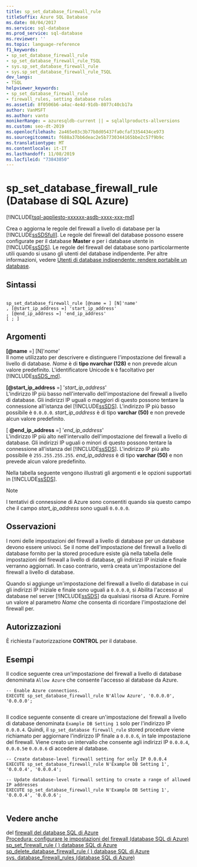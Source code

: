 ```yaml
---
title: sp_set_database_firewall_rule
titleSuffix: Azure SQL Database
ms.date: 08/04/2017
ms.service: sql-database
ms.prod_service: sql-database
ms.reviewer: ''
ms.topic: language-reference
f1_keywords:
- sp_set_database_firewall_rule
- sp_set_database_firewall_rule_TSQL
- sys.sp_set_database_firewall_rule
- sys.sp_set_database_firewall_rule_TSQL
dev_langs:
- TSQL
helpviewer_keywords:
- sp_set_database_firewall_rule
- firewall_rules, setting database rules
ms.assetid: 8f0506b6-a4ac-4e4d-91db-8077c40cb17a
author: VanMSFT
ms.author: vanto
monikerRange: = azuresqldb-current || = sqlallproducts-allversions
ms.custom: seo-dt-2019
ms.openlocfilehash: 2a465e03c3b77b8d05437fa0cfaf3354434ce973
ms.sourcegitcommit: f688a37bb6deac2e5b7730344165bbe2c57f9b9c
ms.translationtype: MT
ms.contentlocale: it-IT
ms.lasthandoff: 11/08/2019
ms.locfileid: "73843850"
---
```

# <a name="sp_set_database_firewall_rule-azure-sql-database"></a>sp_set_database_firewall_rule (Database di SQL Azure)
[!INCLUDE[tsql-appliesto-xxxxxx-asdb-xxxx-xxx-md](../../includes/tsql-appliesto-xxxxxx-asdb-xxxx-xxx-md.md)]

  Crea o aggiorna le regole del firewall a livello di database per la [!INCLUDE[ssSDSfull](../../includes/sssdsfull-md.md)]. Le regole del firewall del database possono essere configurate per il database **Master** e per i database utente in [!INCLUDE[ssSDS](../../includes/sssds-md.md)]. Le regole del firewall del database sono particolarmente utili quando si usano gli utenti del database indipendente. Per altre informazioni, vedere [Utenti di database indipendente: rendere portabile un database](../../relational-databases/security/contained-database-users-making-your-database-portable.md).  
  
## <a name="syntax"></a>Sintassi  
  
```  
  
sp_set_database_firewall_rule [@name = ] [N]'name'  
, [@start_ip_address =] 'start_ip_address'  
, [@end_ip_address =] 'end_ip_address'
[ ; ]  
```  
  
## <a name="arguments"></a>Argomenti  
 **[@name** =] [N]'*nome*'  
 Il nome utilizzato per descrivere e distinguere l'impostazione del firewall a livello di database. *Name* è di **tipo nvarchar (128)** e non prevede alcun valore predefinito. L'identificatore Unicode `N` è facoltativo per [!INCLUDE[ssSDS_md](../../includes/sssds-md.md)]. 
  
 **[@start_ip_address** =] '*start_ip_address*'  
 L'indirizzo IP più basso nell'intervallo dell'impostazione del firewall a livello di database. Gli indirizzi IP uguali o maggiori di questo possono tentare la connessione all'istanza del [!INCLUDE[ssSDS](../../includes/sssds-md.md)]. L'indirizzo IP più basso possibile è `0.0.0.0`. *start_ip_address* è di tipo **varchar (50)** e non prevede alcun valore predefinito.  
  
 [ **@end_ip_address** =] '*end_ip_address*'  
 L'indirizzo IP più alto nell'intervallo dell'impostazione del firewall a livello di database. Gli indirizzi IP uguali o minori di questo possono tentare la connessione all'istanza del [!INCLUDE[ssSDS](../../includes/sssds-md.md)]. L'indirizzo IP più alto possibile è `255.255.255.255`. *end_ip_address* è di tipo **varchar (50)** e non prevede alcun valore predefinito.  
  
 Nella tabella seguente vengono illustrati gli argomenti e le opzioni supportati in [!INCLUDE[ssSDS](../../includes/sssds-md.md)].  
  
> [!NOTE]  
>  I tentativi di connessione di Azure sono consentiti quando sia questo campo che il campo *start_ip_address* sono uguali `0.0.0.0`.  
  
## <a name="remarks"></a>Osservazioni  
 I nomi delle impostazioni del firewall a livello di database per un database devono essere univoci. Se il nome dell'impostazione del firewall a livello di database fornito per la stored procedure esiste già nella tabella delle impostazioni del firewall a livello di database, gli indirizzi IP iniziale e finale verranno aggiornati. In caso contrario, verrà creata un'impostazione del firewall a livello di database.  
  
 Quando si aggiunge un'impostazione del firewall a livello di database in cui gli indirizzi IP iniziale e finale sono uguali a `0.0.0.0`, si Abilita l'accesso al database nel server [!INCLUDE[ssSDS](../../includes/sssds-md.md)] da qualsiasi risorsa di Azure. Fornire un valore al parametro *Name* che consenta di ricordare l'impostazione del firewall per.  
  
## <a name="permissions"></a>Autorizzazioni  
 È richiesta l'autorizzazione **CONTROL** per il database.  
  
## <a name="examples"></a>Esempi  
 Il codice seguente crea un'impostazione del firewall a livello di database denominata `Allow Azure` che consente l'accesso al database da Azure.  
  
```  
-- Enable Azure connections.  
EXECUTE sp_set_database_firewall_rule N'Allow Azure', '0.0.0.0', '0.0.0.0';  
  
```  
  
 Il codice seguente consente di creare un'impostazione del firewall a livello di database denominata `Example DB Setting 1` solo per l'indirizzo IP `0.0.0.4`. Quindi, il `sp_set_database firewall_rule` stored procedure viene richiamato per aggiornare l'indirizzo IP finale a `0.0.0.6`, in tale impostazione del firewall. Viene creato un intervallo che consente agli indirizzi IP `0.0.0.4`, `0.0.0.5`e `0.0.0.6` di accedere al database.
  
```  
-- Create database-level firewall setting for only IP 0.0.0.4  
EXECUTE sp_set_database_firewall_rule N'Example DB Setting 1', '0.0.0.4', '0.0.0.4';  
  
-- Update database-level firewall setting to create a range of allowed IP addresses
EXECUTE sp_set_database_firewall_rule N'Example DB Setting 1', '0.0.0.4', '0.0.0.6';  
  
```  
  
## <a name="see-also"></a>Vedere anche  
   del [firewall del database SQL di Azure](https://azure.microsoft.com/documentation/articles/sql-database-firewall-configure/)  
 [Procedura: configurare le impostazioni del firewall (database SQL di Azure)](https://azure.microsoft.com/documentation/articles/sql-database-configure-firewall-settings/)   
 [sp_set_firewall_rule &#40; &#41; database SQL di Azure](../../relational-databases/system-stored-procedures/sp-set-firewall-rule-azure-sql-database.md)  
 [sp_delete_database_firewall_rule &#40; &#41; database SQL di Azure](../../relational-databases/system-stored-procedures/sp-delete-database-firewall-rule-azure-sql-database.md)  
 [sys. database_firewall_rules &#40;database SQL di Azure&#41;](../../relational-databases/system-catalog-views/sys-database-firewall-rules-azure-sql-database.md)  
  
  
